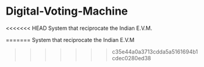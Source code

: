 # Digital-Voting-Machine
<<<<<<< HEAD
System that reciprocate the Indian E.V.M.


=======
System that reciprocate the Indian E.V.M
>>>>>>> c35e44a0a3713cdda5a5161694b1cdec0280ed38
